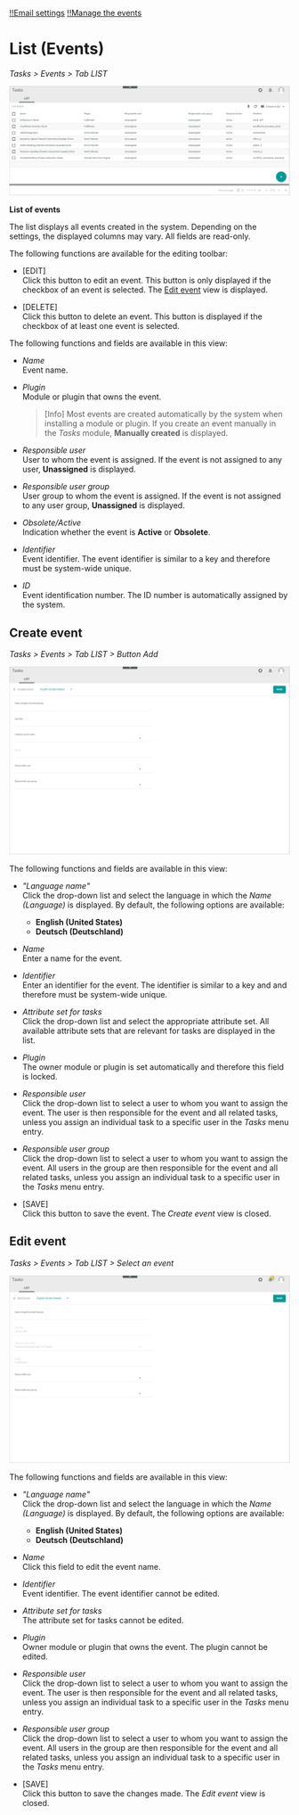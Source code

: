 [!!Email settings](../UserInterface/02d_EmailSettings.md)
[!!Manage the events](../Operation/01_ManageEvents.md)

# List (Events)

*Tasks > Events > Tab LIST*

![List of events](../../Assets/Screenshots/Tasks/Events/ListEvents.png "[List of events]")

**List of events**

The list displays all events created in the system. Depending on the settings, the displayed columns may vary. All fields are read-only.

The following functions are available for the editing toolbar:

- [EDIT]  
    Click this button to edit an event. This button is only displayed if the checkbox of an event is selected. The [Edit event](#edit-event) view is displayed.

- [DELETE]  
    Click this button to delete an event. This button is displayed if the checkbox of at least one event is selected.

The following functions and fields are available in this view:

- *Name*  
    Event name.

- *Plugin*  
    Module or plugin that owns the event. 
    
    > [Info] Most events are created automatically by the system when installing a module or plugin. If you create an event manually in the *Tasks* module, **Manually created** is displayed.

- *Responsible user*  
    User to whom the event is assigned. If the event is not assigned to any user, **Unassigned** is displayed.

- *Responsible user group*  
    User group to whom the event is assigned. If the event is not assigned to any user group, **Unassigned** is displayed.

- *Obsolete/Active*  
    Indication whether the event is **Active** or **Obsolete**. 

[comment]: <> (Sebi: Was bedeutet es, wenn ein Event Obsolete ist? Nicht mehr in Gebrauch? Wie geht das? Man kann nirgendwo deaktivieren, oder?)

[Comment]: <> (Sebi: Terminologiefragen: Assignee, responsible user/user group -> ist es das gleiche? Oder unterschiedliche Verantwortungsebenen? Vereinheitlichen sinnvoll? Identifiert gleich Schlüssel/key? Sinnvoller zu ändern?)

- *Identifier*  
    Event identifier. The event identifier is similar to a key and therefore must be system-wide unique.

- *ID*  
    Event identification number. The ID number is automatically assigned by the system.



## Create event

*Tasks > Events > Tab LIST > Button Add*

![Create event](../../Assets/Screenshots/Tasks/Events/CreateEvent.png "[Create event]")

The following functions and fields are available in this view:

- *"Language name"*  
    Click the drop-down list and select the language in which the *Name (Language)* is displayed. By default, the following options are available:

    - **English (United States)**
    - **Deutsch (Deutschland)**

- *Name*  
    Enter a name for the event.

- *Identifier*  
    Enter an identifier for the event. The identifier is similar to a key and and therefore must be system-wide unique.

- *Attribute set for tasks*  
    Click the drop-down list and select the appropriate attribute set. All available attribute sets that are relevant for tasks are displayed in the list.

- *Plugin*  
    The owner module or plugin is set automatically and therefore this field is locked. 

- *Responsible user*  
    Click the drop-down list to select a user to whom you want to assign the event. The user is then responsible for the event and all related tasks, unless you assign an individual task to a specific user in the *Tasks* menu entry.

- *Responsible user group*  
    Click the drop-down list to select a user to whom you want to assign the event. All users in the group are then responsible for the event and all related tasks, unless you assign an individual task to a specific user in the *Tasks* menu entry.

- [SAVE]  
    Click this button to save the event. The *Create event* view is closed.



## Edit event

*Tasks > Events > Tab LIST > Select an event*

![List of events](../../Assets/Screenshots/Tasks/Events/EditEvent.png "[List of events]")

The following functions and fields are available in this view:

- *"Language name"*  
    Click the drop-down list and select the language in which the *Name (Language)* is displayed. By default, the following options are available:

    - **English (United States)**
    - **Deutsch (Deutschland)**

- *Name*  
    Click this field to edit the event name.

- *Identifier*  
    Event identifier. The event identifier cannot be edited.

- *Attribute set for tasks*  
    The attribute set for tasks cannot be edited. 

- *Plugin*  
    Owner module or plugin that owns the event. The plugin cannot be edited. 

- *Responsible user*  
    Click the drop-down list to select a user to whom you want to assign the event. The user is then responsible for the event and all related tasks, unless you assign an individual task to a specific user in the *Tasks* menu entry.

- *Responsible user group*  
    Click the drop-down list to select a user to whom you want to assign the event. All users in the group are then responsible for the event and all related tasks, unless you assign an individual task to a specific user in the *Tasks* menu entry.

- [SAVE]  
    Click this button to save the changes made. The *Edit event* view is closed.
